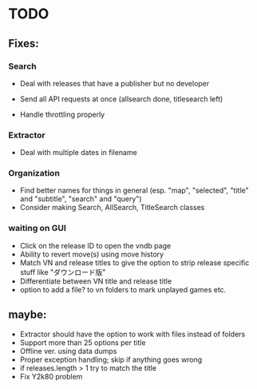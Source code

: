 # TODO

## Fixes:

### Search

- Deal with releases that have a publisher but no developer

- Send all API requests at once (allsearch done, titlesearch left)
- Handle throttling properly

### Extractor

- Deal with multiple dates in filename

### Organization

- Find better names for things in general (esp. "map", "selected", "title" and "subtitle", "search" and "query")
- Consider making Search, AllSearch, TitleSearch classes

### waiting on GUI

- Click on the release ID to open the vndb page
- Ability to revert move(s) using move history
- Match VN and release titles to give the option to strip release specific stuff like "ダウンロード版"
- Differentiate between VN title and release title 
- option to add a file? to vn folders to mark unplayed games etc.

## maybe:

- Extractor should have the option to work with files instead of folders
- Support more than 25 options per title
- Offline ver. using data dumps
- Proper exception handling; skip if anything goes wrong
- if releases.length > 1 try to match the title
- Fix Y2k80 problem
